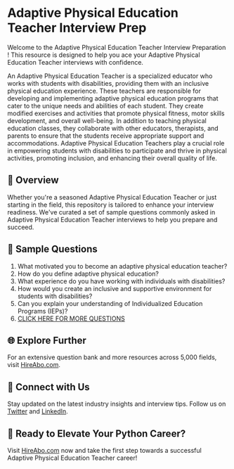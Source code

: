 # Adaptive Physical Education Teacher Interview Prep

Welcome to the Adaptive Physical Education Teacher Interview Preparation ! This resource is designed to help you ace your Adaptive Physical Education Teacher interviews with confidence.

An Adaptive Physical Education Teacher is a specialized educator who works with students with disabilities, providing them with an inclusive physical education experience. These teachers are responsible for developing and implementing adaptive physical education programs that cater to the unique needs and abilities of each student. They create modified exercises and activities that promote physical fitness, motor skills development, and overall well-being. In addition to teaching physical education classes, they collaborate with other educators, therapists, and parents to ensure that the students receive appropriate support and accommodations. Adaptive Physical Education Teachers play a crucial role in empowering students with disabilities to participate and thrive in physical activities, promoting inclusion, and enhancing their overall quality of life.

## 🚀 Overview

Whether you're a seasoned Adaptive Physical Education Teacher or just starting in the field, this repository is tailored to enhance your interview readiness. We've curated a set of sample questions commonly asked in Adaptive Physical Education Teacher interviews to help you prepare and succeed.

## 📝 Sample Questions

1. What motivated you to become an adaptive physical education teacher?
2. How do you define adaptive physical education?
3. What experience do you have working with individuals with disabilities?
4. How would you create an inclusive and supportive environment for students with disabilities?
5. Can you explain your understanding of Individualized Education Programs (IEPs)?
6. [CLICK HERE FOR MORE QUESTIONS](https://hireabo.com/job/4_3_19/Adaptive%20Physical%20Education%20Teacher)

## 🌐 Explore Further

For an extensive question bank and more resources across 5,000 fields, visit [HireAbo.com](https://www.hireabo.com).

## 📱 Connect with Us

Stay updated on the latest industry insights and interview tips. Follow us on [Twitter](https://twitter.com/hireabo) and [LinkedIn](https://www.linkedin.com/in/hire-abo-3609972a8/).

## 🚀 Ready to Elevate Your Python Career?

Visit [HireAbo.com](https://www.hireabo.com) now and take the first step towards a successful Adaptive Physical Education Teacher career!